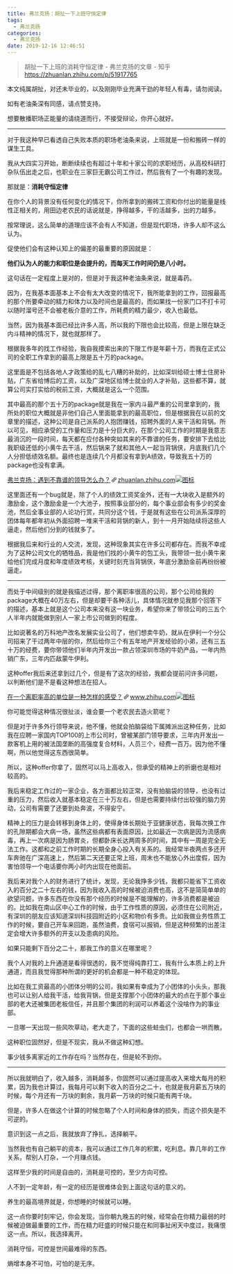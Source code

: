 ```yaml
---
title: 弗兰克扬：胡扯一下上班守恒定律
tags:
  - 弗兰克扬
categories:
  - 弗兰克扬
date: 2019-12-16 12:46:51
---
```

>胡扯一下上班的消耗守恒定律 - 弗兰克扬的文章 - 知乎
 <https://zhuanlan.zhihu.com/p/51917765>

<!--more-->

<div class="Post-RichTextContainer"><div class="RichText ztext Post-RichText"><p>本文纯属胡扯，对还未毕业的，以及刚刚毕业充满干劲的年轻人有毒，请勿阅读。</p><p>如有老油条深有同感，请点赞支持。</p><p>想要散播职场正能量的请绕道而行，不接受辩论，你开心就好。</p><hr><p>对于我这种早已看透自己失败本质的职场老油条来说，上班就是一份和搬砖一样的谋生工具。</p><p>我从大四实习开始，断断续续也有超过十年和十家公司的求职经历，从高校科研打杂队伍出走之后，也职业在三家巨无霸公司工作过，然后我有了一个有趣的发现。</p><p>那就是：<b>消耗守恒定律</b></p><p>在你个人的背景没有任何变化的情况下，你所拿到的搬砖工资和你付出的能量是线性正相关的，用田边老农民的话说就是，挣得越多，干的活越多，出的力越多。</p><p>按常理说，这么简单的道理应该不会有人不知道，但是现代职场，许多人却不这么认为。</p><p>促使他们会有这种认知上的偏差的最重要的原因就是：</p><p><b>他们认为人的能力和职位是会提升的，而每天工作时间仍是八小时。</b></p><p>这句话在一定程度上是对的，但是对于我这种老油条来说，就是毒药。</p><p>因为，在我基本面基本上不会有太大改变的情况下，我所能拿到的工作，回报最高的那个所要牵动的精力和体力以及时间也是最高的，而如果找一份家门口不打卡可以随时溜号还不会被老板介意的工作，所耗费的精力最少，收入也最低。</p><p>当然，因为我基本面已经比许多人高，所以我的下限也会比较高，但是上限在缺乏内斗精神的情况下，就也就那样了。</p><p>根据我多年的找工作经验，我自我摸索出来的下限工作是年薪十万，而我在正式公司的全职工作拿到的最高上限是五十万的package。</p><p>这里面是不包括各地人才政策给的乱七八糟的补助的，比如深圳给硕士博士住房补贴，广东省给博后的工资，以及广深地区给博士就业的人才补贴，这些都不算，就算公司实打实给的税前工资，大概就是这么一个范围。</p><p>其中最高的那个五十万的package就是我在一家内斗最严重的公司里拿到的，我所处的职位大概就是非他们自己人里面能拿到的最高职位，但是根据我在以前的文章里的描述，这种公司是自己派系的人抱团赚钱，招聘外面的人来干活和背锅。所以可见，相应承受的工作量和压力是十分巨大的，在那个公司工作的时期是我意志最消沉的一段时间，每天都在应付各种突如其来的不靠谱的任务，要安排下去给比我职级还低的小黄牛去干活，然后锅来了就和其他人一起当背锅侠，月底我们几个人分担低绩效名额。最终也是连续几个月都没有拿到A绩效，导致我五十万的package也没有拿满。</p><a target="_blank" href="https://zhuanlan.zhihu.com/p/47018441" data-draft-node="block" data-draft-type="link-card" data-image="https://zhstatic.zhihu.com/assets/zhihu/editor/zhihu-card-default.svg" class="LinkCard LinkCard--hasImage" data-za-detail-view-id="172"><span class="LinkCard-backdrop" style="background-image:url(https://zhstatic.zhihu.com/assets/zhihu/editor/zhihu-card-default.svg)"></span><span class="LinkCard-content"><span class="LinkCard-text"><span class="LinkCard-title" data-text="true">弗兰克扬：遇到不靠谱的领导怎么办？</span><span class="LinkCard-meta"><span style="display:inline-flex;align-items:center">​<svg class="Zi Zi--InsertLink" fill="currentColor" viewBox="0 0 24 24" width="17" height="17"><path d="M6.77 17.23c-.905-.904-.94-2.333-.08-3.193l3.059-3.06-1.192-1.19-3.059 3.058c-1.489 1.489-1.427 3.954.138 5.519s4.03 1.627 5.519.138l3.059-3.059-1.192-1.192-3.059 3.06c-.86.86-2.289.824-3.193-.08zm3.016-8.673l1.192 1.192 3.059-3.06c.86-.86 2.289-.824 3.193.08.905.905.94 2.334.08 3.194l-3.059 3.06 1.192 1.19 3.059-3.058c1.489-1.489 1.427-3.954-.138-5.519s-4.03-1.627-5.519-.138L9.786 8.557zm-1.023 6.68c.33.33.863.343 1.177.029l5.34-5.34c.314-.314.3-.846-.03-1.176-.33-.33-.862-.344-1.176-.03l-5.34 5.34c-.314.314-.3.846.03 1.177z" fill-rule="evenodd"></path></svg></span>zhuanlan.zhihu.com</span></span><span class="LinkCard-imageCell"><img class="LinkCard-image LinkCard-image--square" alt="图标" src="https://zhstatic.zhihu.com/assets/zhihu/editor/zhihu-card-default.svg"></span></span></a><p>这里面还有一个bug就是，除了个人的绩效工资奖金外，还有一大块收入是额外的激励金，这个激励金是一个大池子，按照事业部分的，每个事业部会有多少的奖金池，然后全事业部的人论功行赏，共同分这个钱，于是就有这些在公司派系深厚的团体每年都年初从外面招聘一堆来干活和背锅的新人，到十一月开始陆续将这些人逼走，然后他们分到的钱就多了。</p><p>根据我后来和行业的人交流，发现，这种现象其实在许多公司都存在。而我不幸成为了这种公司文化的牺牲品，我是他们找的小黄牛的包工头，我带领一批小黄牛来给他们完成月度和年度绩效考核，关键时刻充当背锅侠，年底分激励金前再纷纷被逼走。</p><hr><p>而处于中间级别的就是我描述过得，那个离职率很高的公司，那个公司给我的package大概在40万左右，但是却要干各种活儿，具体情况就参见我那个回答下的描述，基本上就是这个公司本来没有这一块业务，希望你来了带领公司的三五个人半年内就能做到别人一家上市公司做到的程度。</p><p>比如说著名的万科地产改名发展实业公司了，他们想卖牛奶，就从在伊利一个分公司招来了干过两年中层的你，然后给你三个有五年地产开发经验的小弟，还有三五十万的经费，要你带领他们半年内开发出一款占领深圳市场的牛奶产品，一年内热销广东，三年内匹敌蒙牛伊利。</p><p>这种offer我后来还拿到过几个，但是有了这次的经验，我都会提前问许多问题，以判断他们是不是看这种想法在招人。</p><a target="_blank" href="https://www.zhihu.com/question/61025462/answer/423281159" data-draft-node="block" data-draft-type="link-card" data-image="https://pic4.zhimg.com/v2-e4cc444704ce418b3f3a9f68da9878ff_180x120.jpg" data-image-width="491" data-image-height="377" class="LinkCard LinkCard--hasImage" data-za-detail-view-id="172"><span class="LinkCard-backdrop" style="background-image:url(https://pic4.zhimg.com/v2-e4cc444704ce418b3f3a9f68da9878ff_180x120.jpg)"></span><span class="LinkCard-content"><span class="LinkCard-text"><span class="LinkCard-title" data-text="true">在一个离职率高的单位是一种怎样的感受？</span><span class="LinkCard-meta"><span style="display:inline-flex;align-items:center">​<svg class="Zi Zi--InsertLink" fill="currentColor" viewBox="0 0 24 24" width="17" height="17"><path d="M6.77 17.23c-.905-.904-.94-2.333-.08-3.193l3.059-3.06-1.192-1.19-3.059 3.058c-1.489 1.489-1.427 3.954.138 5.519s4.03 1.627 5.519.138l3.059-3.059-1.192-1.192-3.059 3.06c-.86.86-2.289.824-3.193-.08zm3.016-8.673l1.192 1.192 3.059-3.06c.86-.86 2.289-.824 3.193.08.905.905.94 2.334.08 3.194l-3.059 3.06 1.192 1.19 3.059-3.058c1.489-1.489 1.427-3.954-.138-5.519s-4.03-1.627-5.519-.138L9.786 8.557zm-1.023 6.68c.33.33.863.343 1.177.029l5.34-5.34c.314-.314.3-.846-.03-1.176-.33-.33-.862-.344-1.176-.03l-5.34 5.34c-.314.314-.3.846.03 1.177z" fill-rule="evenodd"></path></svg></span>www.zhihu.com</span></span><span class="LinkCard-imageCell"><img class="LinkCard-image LinkCard-image--horizontal" alt="图标" src="https://pic4.zhimg.com/v2-e4cc444704ce418b3f3a9f68da9878ff_180x120.jpg"></span></span></a><p>你可能觉得这种情况很扯淡，谁会要一个老农民去造火箭呢？</p><p>但是对于许多外行领导来说，他不懂，他就会拍脑袋给下属摊派出这种任务，比如我在应聘一家国内TOP100的上市公司时，曾被某部门领导要求，三年内开发出一款客机上用的被法国垄断的高强度复合材料，人员三个，经费一百万。因为他不懂啊，所以他觉得这东西很简单。</p><p>所以，这种offer你拿了，固然可以马上高收入，但承受的精神上的折磨也是相对较高的。</p><p>我后来稳定工作过的一家企业，各方面都比较正常，没有拍脑袋的领导，也没有过重的压力，然后收入就基本稳定在三十万左右，但是也需要持续付出较强的脑力劳动，公司有需要了还要到处奔波，不得安宁。</p><p>精神上的压力是会转移到身体上的，使得身体长期处于亚健康状态，我每次换工作的孔隙期都会大病一场，虽然这些病都有表面原因，比如最近一次病是因为流感病毒，再上一次病是因为肠胃炎，但都卧床长达两周多的时间，其中有一周是完全无法工作。这都和之前工作时期的长期全身心投入有关系的。我经常半夜两点多还开车奔驰在广深高速上，然后第二天还要正常上班，周末也不能放心外出度假，因为害怕领导一个电话要你两小时内出现在他面前。</p><p>我后来对我个人的财务进行了统计，发现，无论我挣多少钱，我都只能省下工资收入的百分之二十左右的钱，因为我收入高的时候被迫消费也高，这不是简简单单的欲望问题，许多东西在你没有那个经历的时候是不能理解的，许多消费都是被迫的。比如我在南山区中心工作的时候，由于工作性质的原因，必须住在公司附近，有深圳的朋友应该知道深圳科技园附近的小区和物价有多贵。比如我做业务性质工作的时候，要自己开车来回跑，虽然油费，食宿可以报销，但是这种频繁的出差注定会增大许多额外的开支以及患病的风险。</p><p>如果只能剩下百分之二十，那我工作的意义在哪里呢？</p><p>我个人对我的上升通道是看得很透的，我不觉得纯靠打工，我有什么本质上的上升通道，而且我觉得那种所谓的更好的机会都是一种不稳定的体现。</p><p>比如在我工资最高的小团体分明的公司，我如果有幸成为了小团体的小头头，那我也可以让别人给我干活，给我背锅，但是支撑那个小团体的最大的点在于那个事业部的老大还被集团老板信任，并且那个集团的利润可以养着这个没啥作为的事业部。</p><p>一旦哪一天出现一些风吹草动，老大走了，下面的这些蛀虫们，也都会一哄而散。</p><p>这种职位固然好，但是不现实，我从不做这种幻想。</p><p>事少钱多离家近的工作存在吗？当然存在，但是轮不到你。</p><hr><p>所以我就明白了，收入越多，消耗越多，你固然可以通过提高收入来增大每月的积累，因为我也计算过，我每月可以剩下收入的百分之二十，也就是我月薪五万块的时候，每个月还有一万块的剩余，我月薪一万块的时候只能有两千块。</p><p>但是，许多人在做这个计算的时候忽略了个人时间和身体的损失，而这个损失是不可逆的。</p><p>意识到这一点之后，我就放弃了挣扎，选择躺平。</p><p>当然我也有自己躺平的资本，我可以通过工作几年的积累，吃利息。靠几年的工作关系，帮别人打杂，一个月赚点钱。</p><p>这样至少我的时间是自由的，消耗是可控的，至少方向可控。</p><p>人不到一定年龄，有一定的经历是很难体会到上面这句话的意义的。</p><p>养生的最高境界就是，你想睡的时候就可以睡。</p><p>这一点你要时刻牢记，你会发现，当你朝九晚五的时候，经常会在你精力最弱的时候被迫做最重要的工作，而在精力旺盛的时候只能在和同事扯闲天中度过，我痛恨这一点。所以，我选择离开。</p><p>消耗守恒，可控是世间最难得的东西。</p><p>熵增本身不可怕，可怕的是无序。</p></div></div>
